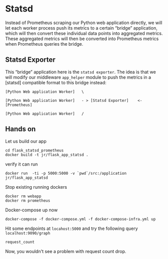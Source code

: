 # Statsd

Instead of Prometheus scraping our Python web application directly, we will let each worker process push its metrics to a certain “bridge” application, which will then convert these individual data points into aggregated metrics. These aggregated metrics will then be converted into Prometheus metrics when Prometheus queries the bridge.

## Statsd Exporter

This “bridge” application here is the `statsd exporter`. The idea is that we will modify our middleware `app_helper` module to push the metrics in a [statsd] compatible format to this bridge instead:
```
[Python Web application Worker]   \

[Python Web application Worker]   - > [Statsd Exporter]    <- [Prometheus]

[Python Web application Worker]   /

```


## Hands on

Let us build our app
```
cd flask_statsd_prometheus
docker build -t jr/flask_app_statsd .
```
verify it can run

```
docker run  -ti -p 5000:5000 -v `pwd`/src:/application jr/flask_app_statsd 
```
Stop existing running dockers
```
docker rm webapp 
docker rm prometheus
```

Docker-compose up now
```
docker-compose -f docker-compose.yml -f docker-compose-infra.yml up
```

Hit some endpoints at `locahost:5000` and try the following query `localhost:9090/graph`
```
request_count
```

Now, you wouldn't see a problem with request count drop. 

